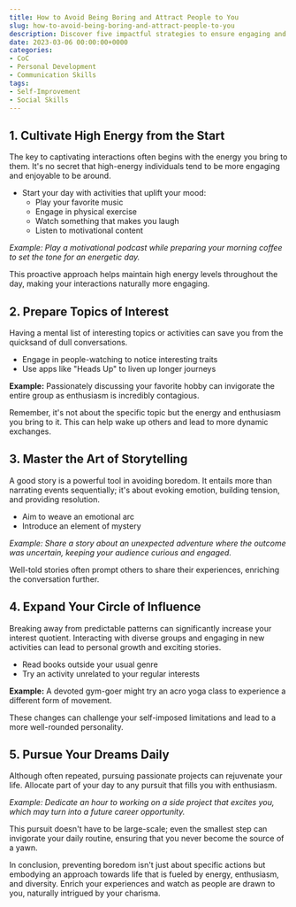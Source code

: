 ```yaml
---
title: How to Avoid Being Boring and Attract People to You
slug: how-to-avoid-being-boring-and-attract-people-to-you
description: Discover five impactful strategies to ensure engaging and lively interactions that attract others while enriching your personal vitality.
date: 2023-03-06 00:00:00+0000
categories:
- CoC
- Personal Development
- Communication Skills
tags:
- Self-Improvement
- Social Skills
---
```


## 1. Cultivate High Energy from the Start

The key to captivating interactions often begins with the energy you bring to them. It's no secret that high-energy individuals tend to be more engaging and enjoyable to be around.

- Start your day with activities that uplift your mood:
  - Play your favorite music
  - Engage in physical exercise
  - Watch something that makes you laugh
  - Listen to motivational content

*Example: Play a motivational podcast while preparing your morning coffee to set the tone for an energetic day.*

This proactive approach helps maintain high energy levels throughout the day, making your interactions naturally more engaging.

## 2. Prepare Topics of Interest

Having a mental list of interesting topics or activities can save you from the quicksand of dull conversations.

- Engage in people-watching to notice interesting traits
- Use apps like "Heads Up" to liven up longer journeys

**Example:** Passionately discussing your favorite hobby can invigorate the entire group as enthusiasm is incredibly contagious.

Remember, it's not about the specific topic but the energy and enthusiasm you bring to it. This can help wake up others and lead to more dynamic exchanges.

## 3. Master the Art of Storytelling

A good story is a powerful tool in avoiding boredom. It entails more than narrating events sequentially; it's about evoking emotion, building tension, and providing resolution.

- Aim to weave an emotional arc
- Introduce an element of mystery

*Example: Share a story about an unexpected adventure where the outcome was uncertain, keeping your audience curious and engaged.*

Well-told stories often prompt others to share their experiences, enriching the conversation further.

## 4. Expand Your Circle of Influence

Breaking away from predictable patterns can significantly increase your interest quotient. Interacting with diverse groups and engaging in new activities can lead to personal growth and exciting stories.

- Read books outside your usual genre
- Try an activity unrelated to your regular interests

**Example:** A devoted gym-goer might try an acro yoga class to experience a different form of movement.

These changes can challenge your self-imposed limitations and lead to a more well-rounded personality.

## 5. Pursue Your Dreams Daily

Although often repeated, pursuing passionate projects can rejuvenate your life. Allocate part of your day to any pursuit that fills you with enthusiasm.

*Example: Dedicate an hour to working on a side project that excites you, which may turn into a future career opportunity.*

This pursuit doesn't have to be large-scale; even the smallest step can invigorate your daily routine, ensuring that you never become the source of a yawn.

In conclusion, preventing boredom isn't just about specific actions but embodying an approach towards life that is fueled by energy, enthusiasm, and diversity. Enrich your experiences and watch as people are drawn to you, naturally intrigued by your charisma.

